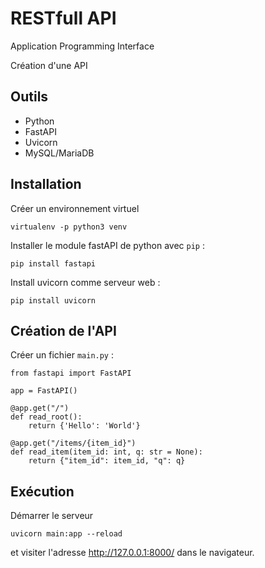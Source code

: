 # RESTfull API
Application Programming Interface

Création d'une API

## Outils

- Python
- FastAPI
- Uvicorn
- MySQL/MariaDB

## Installation

Créer un environnement virtuel
```
virtualenv -p python3 venv
```

Installer le module fastAPI de python  avec `pip` :
```
pip install fastapi
```

Install uvicorn comme serveur web :
```
pip install uvicorn
```

## Création de l'API

Créer un fichier `main.py` :
```
from fastapi import FastAPI

app = FastAPI()

@app.get("/")
def read_root():
    return {'Hello': 'World'}

@app.get("/items/{item_id}")
def read_item(item_id: int, q: str = None):
    return {"item_id": item_id, "q": q}
```

## Exécution

Démarrer le serveur
```
uvicorn main:app --reload
```
et visiter l'adresse http://127.0.0.1:8000/ dans le navigateur.

